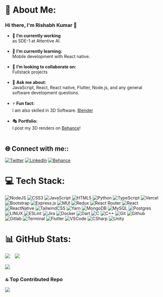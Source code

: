 

# 💫 About Me:

### Hi there, I'm Rishabh Kumar 👋

- 🔭 **I’m currently working** <br>as SDE-1 at Attentive AI.<br><br>
- 🌱 **I’m currently learning:**  <br>Mobile development with React native.<br><br>
- 👯 **I’m looking to collaborate on:**  <br>Fullstack projects<br><br>
- 💬 **Ask me about:**  <br>JavaScript, React, React native, Flutter, Node.js, and any general software development questions.<br><br>
- ⚡ **Fun fact:** <br>I am also skilled in 3D Software. [Blender][Blender]<br><br>
- 🎭 **Portfolio:** <br>I post my 3D renders on [Behance][Behance]!<br><br>

## 🌐 Connect with me::
[![Twitter](https://img.shields.io/badge/Twitter-1DA1F2?style=for-the-badge&logo=twitter&logoColor=white)](https://twitter.com/Rishabh06456868) [![LinkedIn](https://img.shields.io/badge/LinkedIn-0077B5?style=for-the-badge&logo=linkedin&logoColor=white)](https://www.linkedin.com/in/rishabh-kumar-3091998/) [![Behance](https://img.shields.io/badge/-Behance-blue?style=for-the-badge&logo=behance&logoColor=white)](https://www.behance.net/rishabhkumar23)

[Blender]: https://blender.org
[twitter]: https://twitter.com/Rishabh06456868
[linkedin]: https://www.linkedin.com/in/rishabh-kumar-7b33b2187/
[Behance]: https://www.behance.net/rishabhkumar23

# 💻 Tech Stack:
![NodeJS](https://img.shields.io/badge/node.js-6DA55F?style=for-the-badge&logo=node.js&logoColor=white) ![CSS3](https://img.shields.io/badge/css3-%231572B6.svg?style=for-the-badge&logo=css3&logoColor=white) ![JavaScript](https://img.shields.io/badge/javascript-%23323330.svg?style=for-the-badge&logo=javascript&logoColor=%23F7DF1E) ![HTML5](https://img.shields.io/badge/html5-%23E34F26.svg?style=for-the-badge&logo=html5&logoColor=white) ![Python](https://img.shields.io/badge/python-3670A0?style=for-the-badge&logo=python&logoColor=ffdd54) ![TypeScript](https://img.shields.io/badge/typescript-%23007ACC.svg?style=for-the-badge&logo=typescript&logoColor=white) ![Vercel](https://img.shields.io/badge/vercel-%23000000.svg?style=for-the-badge&logo=vercel&logoColor=white) ![Bootstrap](https://img.shields.io/badge/bootstrap-%23563D7C.svg?style=for-the-badge&logo=bootstrap&logoColor=white) ![Express.js](https://img.shields.io/badge/express.js-%23404d59.svg?style=for-the-badge&logo=express&logoColor=%2361DAFB) ![MUI](https://img.shields.io/badge/MUI-%230081CB.svg?style=for-the-badge&logo=material-ui&logoColor=white) ![Redux](https://img.shields.io/badge/redux-%23593d88.svg?style=for-the-badge&logo=redux&logoColor=white) ![React Router](https://img.shields.io/badge/React_Router-CA4245?style=for-the-badge&logo=react-router&logoColor=white) ![React](https://img.shields.io/badge/react-%2320232a.svg?style=for-the-badge&logo=react&logoColor=%2361DAFB) ![ReactNative](https://img.shields.io/badge/React_Native-20232A?style=for-the-badge&logo=react&logoColor=61DAFB) ![TailwindCSS](https://img.shields.io/badge/tailwindcss-%2338B2AC.svg?style=for-the-badge&logo=tailwind-css&logoColor=white) ![Yarn](https://img.shields.io/badge/yarn-%232C8EBB.svg?style=for-the-badge&logo=yarn&logoColor=white) ![MongoDB](https://img.shields.io/badge/MongoDB-%234ea94b.svg?style=for-the-badge&logo=mongodb&logoColor=white) ![MySQL](https://img.shields.io/badge/mysql-%2300f.svg?style=for-the-badge&logo=mysql&logoColor=white) ![Postgres](https://img.shields.io/badge/postgres-%23316192.svg?style=for-the-badge&logo=postgresql&logoColor=white) ![LINUX](https://img.shields.io/badge/Linux-FCC624?style=for-the-badge&logo=linux&logoColor=black) ![ESLint](https://img.shields.io/badge/ESLint-4B3263?style=for-the-badge&logo=eslint&logoColor=white) ![Jira](https://img.shields.io/badge/jira-%230A0FFF.svg?style=for-the-badge&logo=jira&logoColor=white) ![Docker](https://img.shields.io/badge/docker-%230db7ed.svg?style=for-the-badge&logo=docker&logoColor=white) ![Dart](https://img.shields.io/badge/Dart-0175C2?style=for-the-badge&logo=dart&logoColor=white) ![C](https://img.shields.io/badge/C-00599C?style=for-the-badge&logo=c&logoColor=white) ![C++](https://img.shields.io/badge/C%2B%2B-00599C?style=for-the-badge&logo=c%2B%2B&logoColor=white) ![Git](https://img.shields.io/badge/GIT-E44C30?style=for-the-badge&logo=git&logoColor=white) ![Github](https://img.shields.io/badge/GitHub-100000?style=for-the-badge&logo=github&logoColor=white) ![Gitlab](https://img.shields.io/badge/GitLab-330F63?style=for-the-badge&logo=gitlab&logoColor=white) ![Terminal](https://img.shields.io/badge/GNU%20Bash-4EAA25?style=for-the-badge&logo=GNU%20Bash&logoColor=white) ![Flutter](https://img.shields.io/badge/Flutter-02569B?style=for-the-badge&logo=flutter&logoColor=white) ![VSCode](https://img.shields.io/badge/Visual_Studio_Code-0078D4?style=for-the-badge&logo=visual%20studio%20code&logoColor=white) ![CSharp](https://img.shields.io/badge/C%23-239120?style=for-the-badge&logo=c-sharp&logoColor=white) ![Unity](https://img.shields.io/badge/Unity-100000?style=for-the-badge&logo=unity&logoColor=white)

# 📊 GitHub Stats:
![](https://github-readme-stats.vercel.app/api?username=Rishabh3998&theme=dark&hide_border=false&include_all_commits=false&count_private=false)&nbsp;&nbsp;&nbsp;
![](https://github-readme-stats.vercel.app/api/top-langs/?username=Rishabh3998&theme=dark&hide_border=false&include_all_commits=false&count_private=false&layout=compact)<br>
<br>
![](https://github-readme-streak-stats.herokuapp.com/?user=Rishabh3998&theme=dark&hide_border=false)

### 🔝 Top Contributed Repo
![](https://github-contributor-stats.vercel.app/api?username=Rishabh3998&limit=5&theme=tokyonight&combine_all_yearly_contributions=true)

